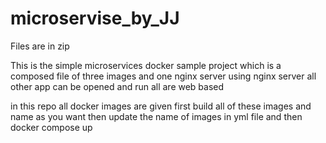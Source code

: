 # microservise_by_JJ
Files are in zip

This is the simple microservices docker sample project
which is a composed file of three images and one nginx server
using nginx server all other app can be opened and run
all are web based

in this repo all docker images are given
first build all of these images and name as you want
then update the name of images in yml file and then 
docker compose up
